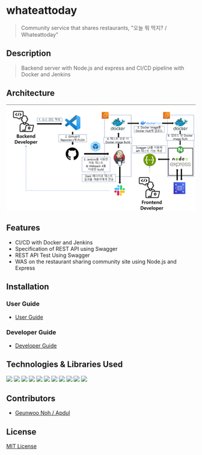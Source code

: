 # whateattoday

> Community service that shares restaurants, "오늘 뭐 먹지? / Whateattoday"

## Description

> Backend server with Node.js and express and CI/CD pipeline with Docker and Jenkins

## Architecture

<img width="600" alt="whateattoday-아키텍처" src="img/architecture.png">

## Features

- CI/CD with Docker and Jenkins
- Specification of REST API using Swagger
- REST API Test Using Swagger
- WAS on the restaurant sharing community site using Node.js and Express

## Installation

### User Guide
- [ User Guide ](docs\user_guide.md)

### Developer Guide
- [ Developer Guide ](docs\developer_guide.md)

## Technologies & Libraries Used

<img src="https://img.shields.io/badge/.ENV-ECD53F?style=for-the-badge&logo=.ENV&logoColor=white">
<img src="https://img.shields.io/badge/Node.js-339933?style=for-the-badge&logo=Node.js&logoColor=white">
<img src="https://img.shields.io/badge/Express-000000?style=for-the-badge&logo=Express&logoColor=white">
<img src="https://img.shields.io/badge/Nodemon-76D04B?style=for-the-badge&logo=Nodemon&logoColor=white">
<img src="https://img.shields.io/badge/Webpack-8DD6F9?style=for-the-badge&logo=Webpack&logoColor=white">
<img src="https://img.shields.io/badge/MySQL-4479A1?style=for-the-badge&logo=MySQL&logoColor=white">
<img src="https://img.shields.io/badge/Docker-2496ED?style=for-the-badge&logo=Docker&logoColor=white">
<img src="https://img.shields.io/badge/Jenkins-D24939?style=for-the-badge&logo=Jenkins&logoColor=white">
<img src="https://img.shields.io/badge/Swagger-85EA2D?style=for-the-badge&logo=Swagger&logoColor=white">
<img src="https://img.shields.io/badge/Git-F05032?style=for-the-badge&logo=Git&logoColor=white">
<img src="https://img.shields.io/badge/GitHub-181717?style=for-the-badge&logo=GitHub&logoColor=white">




## Contributors

- [ Geunwoo Noh / Apdul ](https://github.com/Apdul0329)

## License

[MIT License](https://github.com/royroyee/kubem/blob/main/LICENSE)